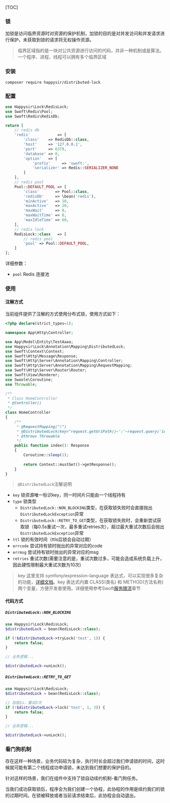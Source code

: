 [TOC]
### 锁
加锁是访问临界资源时对资源的保护机制，加锁的目的是对并发访问和并发请求进行保护，未获取到锁的请求将无权操作资源。
> 临界区域指的是一块对公共资源进行访问的代码，并非一种机制或是算法。一个程序、进程、线程可以拥有多个临界区域

### 安装
```shell
composer require happysir/distributed-lock
```

### 配置
```php
use Happysir\Lock\RedisLock;
use Swoft\Redis\Pool;
use Swoft\Redis\RedisDb;

return [
    // redis db
    'redis'            => [
        'class'    => RedisDb::class,
        'host'     => '127.0.0.1',
        'port'     => 6379,
        'database' => 0,
        'option'   => [
            'prefix'     => 'swoft:',
            'serializer' => Redis::SERIALIZER_NONE
        ]
    ],
    // redis pool
    Pool::DEFAULT_POOL => [
        'class'       => Pool::class,
        'redisDb'     => \bean('redis'),
        'minActive'   => 10,
        'maxActive'   => 20,
        'maxWait'     => 0,
        'maxWaitTime' => 0,
        'maxIdleTime' => 60,
    ],
    // redis lock
    RedisLock::class   => [
        // redis pool
        'pool' => Pool::DEFAULT_POOL,
    ]
];
```

详细参数：
- `pool` Redis 连接池 

### 使用
#### 注解方式
当前组件提供了注解的方式使用分布式锁，使用方式如下：
```php
<?php declare(strict_types=1);

namespace App\Http\Controller;

use App\Model\Entity\TestAaaa;
use Happysir\Lock\Annotation\Mapping\DistributedLock;
use Swoft\Context\Context;
use Swoft\Http\Message\Response;
use Swoft\Http\Server\Annotation\Mapping\Controller;
use Swoft\Http\Server\Annotation\Mapping\RequestMapping;
use Swoft\Http\Server\Router\Router;
use Swoft\View\Renderer;
use Swoole\Coroutine;
use Throwable;

/**
 * Class HomeController
 * @Controller()
 */
class HomeController
{
    /**
     * @RequestMapping("/")
     * @DistributedLock(key="request.getUriPath()~':'~request.query('id')",ttl=6,type=DistributedLock::RETRY_TO_GET)
     * @throws Throwable
     */
    public function index(): Response
    {
        Coroutine::sleep(1);
        
        return Context::mustGet()->getResponse();
    }
}
````

> `@DistributedLock`注解说明

- `key` 锁资源唯一标识key，同一时间片只能由一个线程持有
- `type` 锁类型 
    - `DistributedLock::NON_BLOCKING`类型，在获取锁失败时会直接抛出`DistributedLockException`异常
    - `DistributedLock::RETRY_TO_GET`类型，在获取锁失败时，会重新尝试获取锁（每0.5s重试一次，最多重试retries次），超过最大重试次数后会抛出`DistributedLockException`异常
- `ttl` 锁的有效时间（ttls后锁会自动过期）
- `errcode` 尝试持有锁时抛出的异常对应的code
- `errmsg` 尝试持有锁时抛出的异常对应的msg
- `retries` 重试次数(需要注意的是，重试次数过多，可能会造成系统负载上升，因此硬性限制最大重试次数为10次)

> key 这里支持 symfony/expression-language 表达式，可以实现很多复杂的功能，[详细文档](http://www.symfonychina.com/doc/current/components/expression_language/syntax.html)。key 表达式内置 CLASS(类名) 和 METHOD(方法名称) 两个变量，方便开发者使用。详细使用参考Swoft[服务限流](https://www.swoft.org/docs/2.x/zh-CN/ms/govern/limiter.html#%E4%BD%BF%E7%94%A8)章节

#### 代码方式
##### `DistributedLock::NON_BLOCKING`
```php
use Happysir\Lock\RedisLock;
$distributedLock = bean(RedisLock::class);

if (!$distributedLock->tryLock('test', 1)) {
    return false;
}

// 业务逻辑...

$distributedLock->unLock();
```
##### `DistributedLock::RETRY_TO_GET`
```php
use Happysir\Lock\RedisLock;
$distributedLock = bean(RedisLock::class);

// 加锁1s，重试3次
if (!$distributedLock->lock('test', 1, 3)) {
    return false;
}

// 业务逻辑...

$distributedLock->unLock();
```

### 看门狗机制
存在这样一种场景，业务代码较为复杂，执行时长会超过我们申请锁的时间，这时候就可能有第二个线程成功申请锁，未达到我们想要的保护目的。

针对这样的场景，我们在组件中支持了锁自动续约机制-看门狗任务。

当我们成功获取锁后，程序会为我们创建一个协程，此协程的作用是续约我们的锁的过期时间。在锁被释放或者当前请求结束后，此协程会自动退出。
